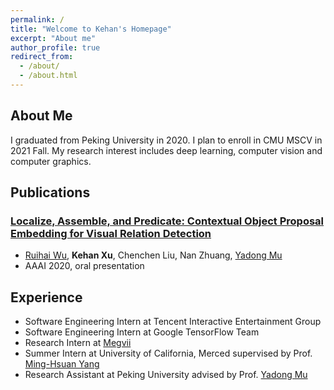 ```yaml
---
permalink: /
title: "Welcome to Kehan's Homepage"
excerpt: "About me"
author_profile: true
redirect_from: 
  - /about/
  - /about.html
---
```


About Me
------
I graduated from Peking University in 2020. I plan to enroll in CMU MSCV in 2021 Fall. My research interest includes deep learning, computer vision and computer graphics.

Publications
------
### [Localize, Assemble, and Predicate: Contextual Object Proposal Embedding for Visual Relation Detection](https://ojs.aaai.org//index.php/AAAI/article/view/6913)

- [Ruihai Wu](https://warshallrho.github.io/), **Kehan Xu**, Chenchen Liu, Nan Zhuang, [Yadong Mu](http://www.muyadong.com)
- AAAI 2020, oral presentation

Experience
------
- Software Engineering Intern at Tencent Interactive Entertainment Group
- Software Engineering Intern at Google TensorFlow Team
- Research Intern at [Megvii](https://www.megvii.com/en)
- Summer Intern at University of California, Merced supervised by Prof. [Ming-Hsuan Yang](https://faculty.ucmerced.edu/mhyang/)
- Research Assistant at Peking University advised by Prof. [Yadong Mu](http://www.muyadong.com)